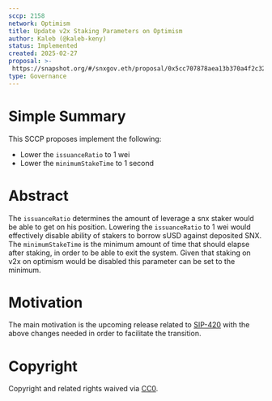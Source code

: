 ```yaml
---
sccp: 2158
network: Optimism 
title: Update v2x Staking Parameters on Optimism
author: Kaleb (@kaleb-keny)
status: Implemented
created: 2025-02-27
proposal: >-
 https://snapshot.org/#/snxgov.eth/proposal/0x5cc707878aea13b370a4f2c32164928b39e1eac79785586b5e43e04e04863122
type: Governance
---
```


# Simple Summary

This SCCP proposes implement the following:
- Lower the `issuanceRatio` to 1 wei
- Lower the `minimumStakeTime` to 1 second

# Abstract

The `issuanceRatio` determines the amount of leverage a snx staker would be able to get on his position. Lowering the `issuanceRatio` to 1 wei would effectively disable ability of stakers to borrow sUSD against deposited SNX.
The `minimumStakeTime` is the minimum amount of time that should elapse after staking, in order to be able to exit the system. Given that staking on v2x on optimism would be disabled this parameter can be set to the minimum.

# Motivation

The main motivation is the upcoming release related to [SIP-420](https://sips.synthetix.io/sips/sip-420/) with the above changes needed in order to facilitate the transition.


# Copyright
Copyright and related rights waived via [CC0](https://creativecommons.org/publicdomain/zero/1.0/).
